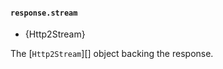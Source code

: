 #### `response.stream`

<!-- YAML
added: v8.4.0
-->

* {Http2Stream}

The [`Http2Stream`][] object backing the response.
